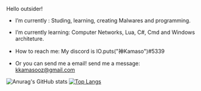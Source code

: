 Hello outsider!

- I’m currently : Studing, learning, creating Malwares and programming.

- I’m currently learning: Computer Networks, Lua, C#, Cmd and Windows architeture.

- How to reach me: My discord is IO.puts("神Kamaso")#5339
-   Or you can send me a email! send me a message: kkamasooz@gmail.com

![Anurag's GitHub stats](https://github-readme-stats.vercel.app/api?username=Kamaasoo&show_icons=true&theme=midnight-purple)
[![Top Langs](https://github-readme-stats.vercel.app/api/top-langs/?username=Kamaasoo&show_icons=true&theme=midnight-purple)](https://github.com/Kamaasoo/github-readme-stats)



